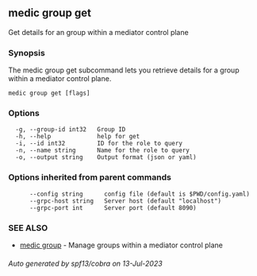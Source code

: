 ## medic group get

Get details for an group within a mediator control plane

### Synopsis

The medic group get subcommand lets you retrieve details for a group within a
mediator control plane.

```
medic group get [flags]
```

### Options

```
  -g, --group-id int32   Group ID
  -h, --help             help for get
  -i, --id int32         ID for the role to query
  -n, --name string      Name for the role to query
  -o, --output string    Output format (json or yaml)
```

### Options inherited from parent commands

```
      --config string      config file (default is $PWD/config.yaml)
      --grpc-host string   Server host (default "localhost")
      --grpc-port int      Server port (default 8090)
```

### SEE ALSO

* [medic group](medic_group.md)	 - Manage groups within a mediator control plane

###### Auto generated by spf13/cobra on 13-Jul-2023

